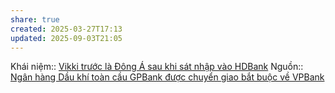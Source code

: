 ```yaml
---
share: true
created: 2025-03-27T17:13
updated: 2025-09-03T21:05
---
```

Khái niệm:: 
[Vikki trước là Đông Á sau khi sát nhập vào HDBank](../../Ng%C3%A2n%20h%C3%A0ng%20c%E1%BB%A5%20th%E1%BB%83/Vikki%20tr%C6%B0%E1%BB%9Bc%20l%C3%A0%20%C4%90%C3%B4ng%20%C3%81%20sau%20khi%20s%C3%A1t%20nh%E1%BA%ADp%20v%C3%A0o%20HDBank.md)
Nguồn:: [Ngân hàng Dầu khí toàn cầu GPBank được chuyển giao bắt buộc về VPBank](https://vnexpress.net/ngan-hang-dau-khi-toan-cau-duoc-chuyen-giao-bat-buoc-ve-vpbank-4840063.html)